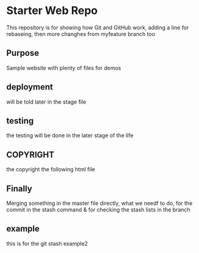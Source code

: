 # Starter Web Repo

This repository is for showing how Git and GitHub work, adding a line for rebaseing, then more changhes from myfeature branch too

## Purpose

Sample website with plenty of files for demos

## deployment	

will be told later in the stage file

## testing
the testing will be done in the later stage of the life

## COPYRIGHT

the copyright the following html file

## Finally
Merging something in the master file directly, what we needf to do, for the commit in the stash command & for checking the stash lists in the branch 


## example
this is for the git stash example2